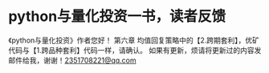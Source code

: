 # python与量化投资一书，读者反馈

《python与量化投资》作者您好！
第六章 均值回复策略中的【2.跨期套利】，优矿代码与【1.跨品种套利】代码一样，请确认。
如果有更新，烦请将更新过的内容发邮件给我，谢谢！2351708221@qq.com
